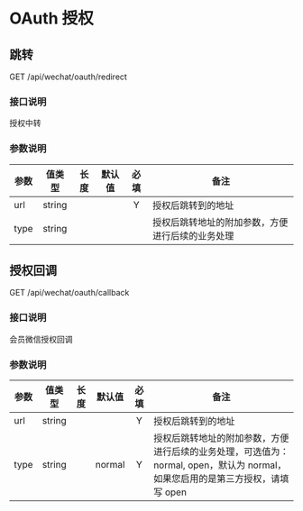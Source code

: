 OAuth 授权
=========

## 跳转
GET /api/wechat/oauth/redirect

### 接口说明
授权中转

### 参数说明
| 参数 | 值类型 | 长度 | 默认值 | 必填 | 备注 |
| --- | :---: | :---: | :---: | :---: | --- |
| url | string | | | Y | 授权后跳转到的地址 |
| type | string | | | | 授权后跳转地址的附加参数，方便进行后续的业务处理 |

## 授权回调
GET /api/wechat/oauth/callback

### 接口说明
会员微信授权回调

### 参数说明
| 参数 | 值类型 | 长度 | 默认值 | 必填 | 备注 |
| --- | :---: | :---: | :---: | :---: | --- |
| url | string | | | Y | 授权后跳转到的地址 |
| type | string | | normal | Y | 授权后跳转地址的附加参数，方便进行后续的业务处理，可选值为：normal, open，默认为 normal，如果您启用的是第三方授权，请填写 open |